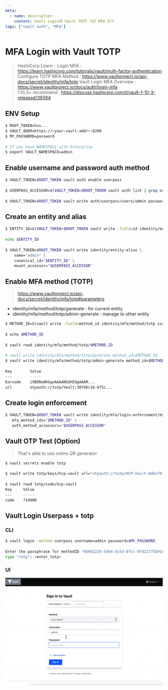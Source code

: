 ```yaml
---
meta:
  - name: description
    content: Vault Login에 Vault TOTP 기반 MFA 추가
tags: ["vault auth", "MFA"]
---
```


# MFA Login with Vault TOTP

> HashiCorp Learn - Login MFA : <https://learn.hashicorp.com/tutorials/vault/multi-factor-authentication>  
> Configure TOTP MFA Method : <https://www.vaultproject.io/api-docs/secret/identity/mfa/totp>
> Vault Login MFA Overview : <https://www.vaultproject.io/docs/auth/login-mfa>  
> 1.10.3+ recommend : <https://discuss.hashicorp.com/t/vault-1-10-3-released/39394>

## ENV Setup

```bash
$ ROOT_TOKEN=hvs...
$ VAULT_ADDR=https://<your-vault-addr>:8200
$ MY_PASSWORD=password

# If you have NAMESPACE with Enterprise
$ export VAULT_NAMESPACE=admin
```

## Enable username and password auth method

```bash
$ VAULT_TOKEN=$ROOT_TOKEN vault auth enable userpass

$ USERPASS_ACCESSOR=$(VAULT_TOKEN=$ROOT_TOKEN vault auth list | grep userpass | awk '{print $3}')

$ VAULT_TOKEN=$ROOT_TOKEN vault write auth/userpass/users/admin password=$MY_PASSWORD
```

## Create an entity and alias

```bash
$ ENTITY_ID=$(VAULT_TOKEN=$ROOT_TOKEN vault write -field=id identity/entity name="admin")

echo $ENTITY_ID

$ VAULT_TOKEN=$ROOT_TOKEN vault write identity/entity-alias \
    name="admin" \
    canonical_id="$ENTITY_ID" \
    mount_accessor="$USERPASS_ACCESSOR"
```

## Enable MFA method (TOTP)

> https://www.vaultproject.io/api-docs/secret/identity/mfa/totp#parameters

- identity/mfa/method/totp/generate : for current entity
- identity/mfa/method/totp/admin-generate : manage to other entity

``` bash
$ METHOD_ID=$(vault write -field=method_id identity/mfa/method/totp issuer=HCP-Vault period=30 key_size=30 qr_size=200 algorithm=SHA256 digits=6 name=admin)

$ echo $METHOD_ID

$ vault read identity/mfa/method/totp/$METHOD_ID

# vault write identity/mfa/method/totp/generate method_id=$METHOD_ID
$ vault write identity/mfa/method/totp/admin-generate method_id=$METHOD_ID entity_id=$ENTITY_ID

Key        Value
---        -----
barcode    iVBORw0KGgoAAAANSUhEUgAAAM...
url        otpauth://totp/Vault:307d6c16-6f5c...
```

## Create login enforcement

```bash
$ VAULT_TOKEN=$ROOT_TOKEN vault write identity/mfa/login-enforcement/mylogin \
   mfa_method_ids="$METHOD_ID" \
   auth_method_accessors="$USERPASS_ACCESSOR"
```

## Vault OTP Test (Option)

> That's able to use online QR generator

```bash
$ vault secrets enable totp

$ vault write totp/keys/hcp-vault url="otpauth://totp/HCP-Vault:0d0cf6f5-62e6-6914-5070-47e997e2aa..."

$ vault read totp/code/hcp-vault
Key     Value
---     -----
code    714908
```

## Vault Login Userpass + totp

### CLI

```bash
$ vault login -method userpass username=admin password=$MY_PASSWORD

Enter the passphrase for methodID "0b9d2229-5d64-dc5d-87cc-0fd22775b918" of
type "totp": <enter_totp>
```

### UI

![](./images/vault-login-mfa-totp.gif)




